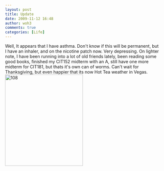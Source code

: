 ```yaml
---
layout: post
title: Update
date: 2009-11-12 16:48
author: woh3
comments: true
categories: [Life]
---
```

Well,
It appears that I have asthma. Don't know if this will be permanent, but I have an inhaler, and on the nicotine patch now. Very depressing. On  lighter note, I have been running into a lot of old friends lately, been reading some good books, finished my CIT152 midterm with an A, still have one more midterm for CIT181, but thats it's own can of worms. Can't wait for Thanksgiving, but even happier that its now Hot Tea weather in Vegas.<img src="http://www.woh3.com/wp-content/uploads/2009/11/108-254x300.jpg" alt="108" title="108" width="254" height="300" class="aligncenter size-medium wp-image-295" />
